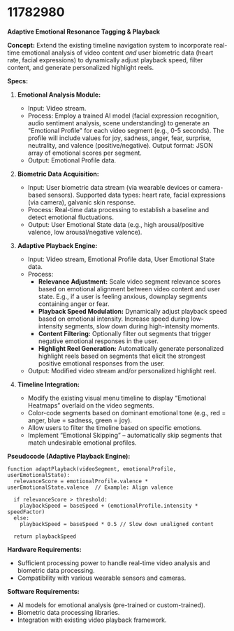 # 11782980

**Adaptive Emotional Resonance Tagging & Playback**

**Concept:** Extend the existing timeline navigation system to incorporate real-time emotional analysis of video content *and* user biometric data (heart rate, facial expressions) to dynamically adjust playback speed, filter content, and generate personalized highlight reels.

**Specs:**

1.  **Emotional Analysis Module:**
    *   Input: Video stream.
    *   Process: Employ a trained AI model (facial expression recognition, audio sentiment analysis, scene understanding) to generate an "Emotional Profile" for each video segment (e.g., 0-5 seconds). The profile will include values for joy, sadness, anger, fear, surprise, neutrality, and valence (positive/negative). Output format: JSON array of emotional scores per segment.
    *   Output: Emotional Profile data.

2.  **Biometric Data Acquisition:**
    *   Input: User biometric data stream (via wearable devices or camera-based sensors). Supported data types: heart rate, facial expressions (via camera), galvanic skin response.
    *   Process: Real-time data processing to establish a baseline and detect emotional fluctuations.
    *   Output: User Emotional State data (e.g., high arousal/positive valence, low arousal/negative valence).

3.  **Adaptive Playback Engine:**
    *   Input: Video stream, Emotional Profile data, User Emotional State data.
    *   Process:
        *   **Relevance Adjustment:** Scale video segment relevance scores based on emotional alignment between video content and user state. E.g., if a user is feeling anxious, downplay segments containing anger or fear.
        *   **Playback Speed Modulation:** Dynamically adjust playback speed based on emotional intensity.  Increase speed during low-intensity segments, slow down during high-intensity moments.
        *   **Content Filtering:** Optionally filter out segments that trigger negative emotional responses in the user.
        *   **Highlight Reel Generation:** Automatically generate personalized highlight reels based on segments that elicit the strongest positive emotional responses from the user.
    *   Output: Modified video stream and/or personalized highlight reel.

4.  **Timeline Integration:**
    *   Modify the existing visual menu timeline to display “Emotional Heatmaps” overlaid on the video segments.
    *   Color-code segments based on dominant emotional tone (e.g., red = anger, blue = sadness, green = joy).
    *   Allow users to filter the timeline based on specific emotions.
    *   Implement “Emotional Skipping” – automatically skip segments that match undesirable emotional profiles.

**Pseudocode (Adaptive Playback Engine):**

```
function adaptPlayback(videoSegment, emotionalProfile, userEmotionalState):
  relevanceScore = emotionalProfile.valence * userEmotionalState.valence  // Example: Align valence
  
  if relevanceScore > threshold:
    playbackSpeed = baseSpeed + (emotionalProfile.intensity * speedFactor)
  else:
    playbackSpeed = baseSpeed * 0.5 // Slow down unaligned content
    
  return playbackSpeed
```

**Hardware Requirements:**

*   Sufficient processing power to handle real-time video analysis and biometric data processing.
*   Compatibility with various wearable sensors and cameras.

**Software Requirements:**

*   AI models for emotional analysis (pre-trained or custom-trained).
*   Biometric data processing libraries.
*   Integration with existing video playback framework.